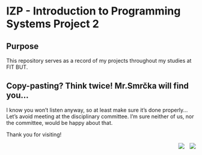 # IZP - Introduction to Programming Systems Project 2

## Purpose
This repository serves as a record of my projects throughout my studies at FIT BUT.

## Copy-pasting? Think twice! Mr.Smrčka will find you...
I know you won’t listen anyway, so at least make sure it’s done properly...</br> 
Let’s avoid meeting at the disciplinary committee. I’m sure neither of us, nor the committee, would be happy about that.

Thank you for visiting!

<p align="end"> 
  <img src="https://visitor-badge.laobi.icu/badge?page_id=cmdcv.IZP-Project2" />
  <img src="https://img.shields.io/badge/Committee appointments-0-lime" style="margin-left: 10px;" />
</p>
